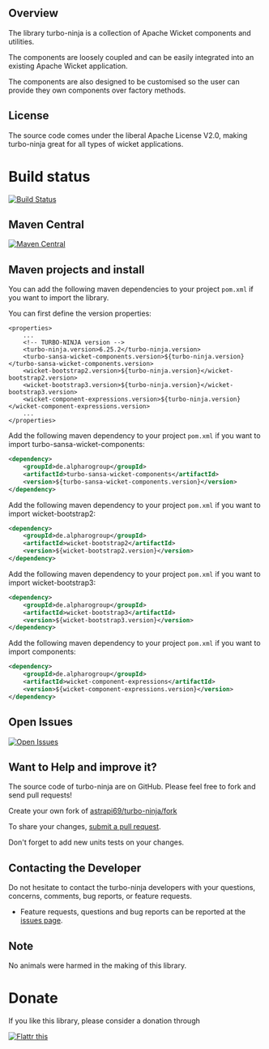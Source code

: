 ## Overview

The library turbo-ninja is a collection of Apache Wicket components and utilities. 

The components are loosely coupled and can be easily integrated into an existing Apache Wicket application.

The components are also designed to be customised so the user can provide they own components over factory methods.

## License

The source code comes under the liberal Apache License V2.0, making turbo-ninja great for all types of wicket applications.

# Build status

[![Build Status](https://travis-ci.org/astrapi69/turbo-ninja.svg?branch=master)](https://travis-ci.org/astrapi69/turbo-ninja)

## Maven Central

[![Maven Central](https://maven-badges.herokuapp.com/maven-central/de.alpharogroup/turbo-ninja/badge.svg)](https://maven-badges.herokuapp.com/maven-central/de.alpharogroup/turbo-ninja)

## Maven projects and install

You can add the following maven dependencies to your project `pom.xml` if you want to import the library. 

You can first define the version properties:

```
<properties>
	...
	<!-- TURBO-NINJA version -->
	<turbo-ninja.version>6.25.2</turbo-ninja.version>
	<turbo-sansa-wicket-components.version>${turbo-ninja.version}</turbo-sansa-wicket-components.version>
	<wicket-bootstrap2.version>${turbo-ninja.version}</wicket-bootstrap2.version>
	<wicket-bootstrap3.version>${turbo-ninja.version}</wicket-bootstrap3.version>
	<wicket-component-expressions.version>${turbo-ninja.version}</wicket-component-expressions.version>
	...
</properties>
```

Add the following maven dependency to your project `pom.xml` if you want to import turbo-sansa-wicket-components:

```xml
<dependency>
	<groupId>de.alpharogroup</groupId>
	<artifactId>turbo-sansa-wicket-components</artifactId>
	<version>${turbo-sansa-wicket-components.version}</version>
</dependency>
```

Add the following maven dependency to your project `pom.xml` if you want to import wicket-bootstrap2:

```xml
<dependency>
	<groupId>de.alpharogroup</groupId>
	<artifactId>wicket-bootstrap2</artifactId>
	<version>${wicket-bootstrap2.version}</version>
</dependency>
```

Add the following maven dependency to your project `pom.xml` if you want to import wicket-bootstrap3:

```xml
<dependency>
	<groupId>de.alpharogroup</groupId>
	<artifactId>wicket-bootstrap3</artifactId>
	<version>${wicket-bootstrap3.version}</version>
</dependency>
```

Add the following maven dependency to your project `pom.xml` if you want to import components:

```xml
<dependency>
	<groupId>de.alpharogroup</groupId>
	<artifactId>wicket-component-expressions</artifactId>
	<version>${wicket-component-expressions.version}</version>
</dependency>
```
## Open Issues
[![Open Issues](https://img.shields.io/github/issues/astrapi69/turbo-ninja.svg?style=flat)](https://github.com/astrapi69/turbo-ninja/issues) 

## Want to Help and improve it? ###

The source code of turbo-ninja are on GitHub. Please feel free to fork and send pull requests!

Create your own fork of [astrapi69/turbo-ninja/fork](https://github.com/astrapi69/turbo-ninja/fork)

To share your changes, [submit a pull request](https://github.com/astrapi69/turbo-ninja/pull/new/master).

Don't forget to add new units tests on your changes.

## Contacting the Developer

Do not hesitate to contact the turbo-ninja developers with your questions, concerns, comments, bug reports, or feature requests.

- Feature requests, questions and bug reports can be reported at the [issues page](https://github.com/astrapi69/turbo-ninja/issues).

## Note

No animals were harmed in the making of this library.

# Donate

If you like this library, please consider a donation through

<a href="http://flattr.com/thing/4067786/astrapi69turbo-ninja-on-GitHub" target="_blank">
<img src="http://api.flattr.com/button/flattr-badge-large.png" alt="Flattr this" title="Flattr this" border="0" />
</a>
